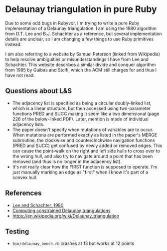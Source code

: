 # Delaunay triangulation in pure Ruby

Due to some odd bugs in Rubyvor, I'm trying to write a pure Ruby implementation
of a Delaunay triangulation.  I am using the 1980 algorithm from D.T. Lee and
B.J. Schachter as a reference, but several implementation details are unclear,
so I am changing a few things to use Ruby primitives instead.

I am also referring to a website by Samuel Peterson (linked from Wikipedia) to
help resolve ambiguities or misunderstandings I have from Lee and Schachter.
This website describes a similar divide and conquer algorithm from 1985 by
Guibas and Stolfi, which the ACM still charges for and thus I have not read.

## Questions about L&S

- The adjacency list is specified as being a circular doubly-linked list, which
  is a linear structure, but then accessed using two-parameter functions PRED
  and SUCC making it seem like a two dimensional (page 226 of the below-linked
  PDF).  Later, mention is made of individual adjacency lists.
- The paper doesn't specify when mutations of variables are to occur.  When
  mutations are performed exactly as listed in the paper's MERGE subroutine,
  the clockwise and counterclockwise navigation functions (PRED and SUCC) get
  confused by newly added or removed edges.  This can cause the point-walk on
  the right and left side hulls to cross over to the wrong hull, and also try
  to navigate around a point that has been removed (and thus is no longer in
  the adjacency list).
- It's not really clear how the FIRST function is supposed to operate.  I'm
  just manually marking an edge as "first" when I know it's part of a convex
  hull.

## References

- [Lee and Schachter, 1980](http://www.personal.psu.edu/cxc11/AERSP560/DELAUNEY/13_Two_algorithms_Delauney.pdf)
- [Computing constrained Delaunay triangulations](https://web.archive.org/web/20170922181219/http://www.geom.uiuc.edu/~samuelp/del_project.html)
- https://en.wikipedia.org/wiki/Delaunay_triangulation


## Testing

- `bin/delaunay_bench.rb` crashes at 13 but works at 12 points
